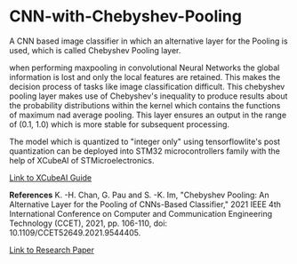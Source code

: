 # CNN-with-Chebyshev-Pooling

A CNN  based image classifier in which an alternative layer for the Pooling is used, which is called Chebyshev Pooling layer.

when performing maxpooling in convolutional Neural Networks the global information is lost and only the local features are retained. This makes the decision process of tasks like image classification difficult. This chebyshev pooling layer makes use of Chebyshev's inequality to produce results about the probability distributions within the kernel which contains the functions of maximum nad average pooling. This layer ensures an output in the range of (0.1, 1.0) which is more stable for subsequent processing.


The model which is quantized to "integer only" using tensorflowlite's post quantization can be deployed into STM32 microcontrollers family with the help of XCubeAI of STMicroelectronics. 

[Link to XCubeAI Guide](https://www.st.com/resource/en/user_manual/dm00570145-getting-started-with-xcubeai-expansion-package-for-artificial-intelligence-ai-stmicroelectronics.pdf )

**References**
K. -H. Chan, G. Pau and S. -K. Im, "Chebyshev Pooling: An Alternative Layer for the Pooling of CNNs-Based Classifier," 2021 IEEE 4th International Conference on Computer and Communication Engineering Technology (CCET), 2021, pp. 106-110, doi: 10.1109/CCET52649.2021.9544405.

[Link to Research Paper](https://ieeexplore.ieee.org/document/9544405)

